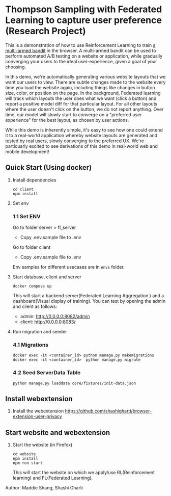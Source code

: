 # Thompson Sampling with Federated Learning to capture user preference (Research Project)

This is a demonstration of how to use Reinforcement Learning to train [a multi-armed bandit](https://vwo.com/blog/multi-armed-bandit-algorithm/) in the browser. A multi-armed bandit can be used to perform automated A/B testing on a website or application, while gradually converging your users to the ideal user-experience, given a goal of your choosing.

In this demo, we're automatically generating various website layouts that we want our users to view. There are subtle changes made to the website every time you load the website again, including things like changes in button size, color, or position on the page. In the background, Federated learning will track which layouts the user does what we want (click a button) and report a positive model diff for that particular layout. For all other layouts where the user doesn't click on the button, we do not report anything. Over time, our model will slowly start to converge on a "preferred user experience" for the best layout, as chosen by user actions.

While this demo is inherently simple, it's easy to see how one could extend it to a real-world application whereby website layouts are generated and tested by real users, slowly converging to the preferred UX. We're particuarly excited to see derivations of this demo in real-world web and mobile development!

## Quick Start (Using docker)
1. Install dependencies
    ```shell
    cd client
    npm install
    ```
2. Set env
    ### 1.1 Set ENV

    Go to folder server > fl_server
    - Copy .env.sample file to .env

    Go to folder client
    - Copy .env.sample file to .env

    Env samples for different usecases are in ```envs``` folder.
    
3. Start database, client and server
    ```shell
    docker compose up
    ```
    This will start a backend server(Federated Learning Aggregation ) and a dashboard(Visual display of training). You can test by opening the admin and client as follows:
    - admin:  http://0.0.0.0:8082/admin
    - client: http://0.0.0.0:8083/

4. Run migration and seeder
    ### 4.1 Migrations
    
    ```shell
    docker exec -it <container_id> python manage.py makemigrations
    docker exec -it <container_id>  python manage.py migrate
    ```
    ### 4.2 Seed ServerData Table
    ```shell
    python manage.py loaddata core/fixtures/init-data.json
    ```

## Install webextension
1. Install the webextension https://github.com/shashigharti/browser-extension-user-privacy


## Start website and webextension
1. Start the website (in Firefox)
   ``` 
   cd website
   npm install
   npm run start
   ```
   This will start the website on which we apply/use RL(Reinforcement learning) and FL(Federated Learning).


Author: Maddie Shang, Shashi Gharti
